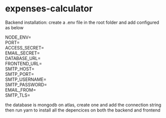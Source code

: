 # expenses-calculator

Backend installation:
create a .env file in the root folder and add configured as below

NODE_ENV=<br />
PORT=<br />
ACCESS_SECRET=<br />
EMAIL_SECRET=<br />
DATABASE_URL=<br />
FRONTEND_URL=<br />
SMTP_HOST=<br />
SMTP_PORT=<br />
SMTP_USERNAME=<br />
SMTP_PASSWORD=<br />
EMAIL_FROM=<br />
SMTP_TLS=<br />

the database is mongodb on atlas, create one and add the connection string
then run yarn to install all the depencices on both the backend and frontend
